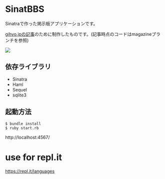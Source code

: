 # SinatBBS

Sinatraで作った掲示板アプリケーションです。

[gihyo.jpの記事](http://gihyo.jp/dev/serial/01/ruby/0009)のために制作したものです。(記事時点のコードはmagazineブランチを参照)

![](screenshot.png)

## 依存ライブラリ

* Sinatra
* Haml
* Sequel
* sqlite3

## 起動方法

    $ bundle install
    $ ruby start.rb

http://localhost:4567/

# use for repl.it

https://repl.it/languages